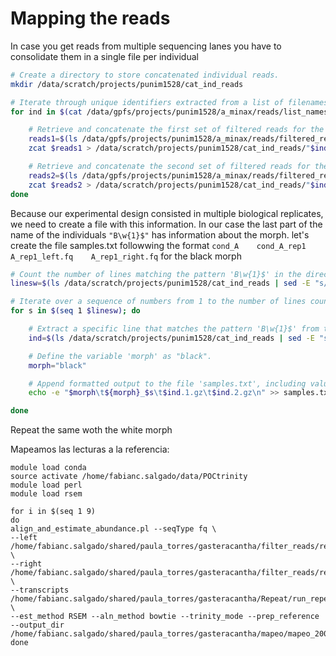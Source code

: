 # Mapping the reads

In case you get reads from multiple sequencing lanes you have to consolidate them in a single file per individual

```bash
# Create a directory to store concatenated individual reads.
mkdir /data/scratch/projects/punim1528/cat_ind_reads

# Iterate through unique identifiers extracted from a list of filenames.
for ind in $(cat /data/gpfs/projects/punim1528/a_minax/reads/list_names.txt | grep -oE '^\w{2,3}\_\w{1}\_\w{2}' | sort | uniq); do 

    # Retrieve and concatenate the first set of filtered reads for the current identifier.
    reads1=$(ls /data/gpfs/projects/punim1528/a_minax/reads/filtered_reads/clean_ready_to_assemble/*1.gz | grep $ind)
    zcat $reads1 > /data/scratch/projects/punim1528/cat_ind_reads/"$ind".1.gz

    # Retrieve and concatenate the second set of filtered reads for the current identifier.
    reads2=$(ls /data/gpfs/projects/punim1528/a_minax/reads/filtered_reads/clean_ready_to_assemble/*2.gz | grep $ind)
    zcat $reads2 > /data/scratch/projects/punim1528/cat_ind_reads/"$ind".2.gz
done
```

Because our experimental design consisted in multiple biological replicates, we need to create a file with this information. In our case the last part of the name of the individuals `"B\w{1}$"` has information about the morph. let's create the file samples.txt followwing the format `cond_A    cond_A_rep1    A_rep1_left.fq    A_rep1_right.fq` for the black morph

```bash
# Count the number of lines matching the pattern 'B\w{1}$' in the directory listing.
linesw=$(ls /data/scratch/projects/punim1528/cat_ind_reads | sed -E "s/\.\w{1}.gz//g" | sort | uniq | grep -E "B\w{1}$" | wc -l)

# Iterate over a sequence of numbers from 1 to the number of lines counted.
for s in $(seq 1 $linesw); do 

    # Extract a specific line that matches the pattern 'B\w{1}$' from the directory listing.
    ind=$(ls /data/scratch/projects/punim1528/cat_ind_reads | sed -E "s/\.\w{1}.gz//g" | sort | uniq | grep -E "B\w{1}$" | awk -v s="$s" 'NR==s')

    # Define the variable 'morph' as "black".
    morph="black"

    # Append formatted output to the file 'samples.txt', including values of 'morph', 's', 'ind.1.gz', and 'ind.2.gz'.
    echo -e "$morph\t${morph}_$s\t$ind.1.gz\t$ind.2.gz\n" >> samples.txt;

done
```

Repeat the same woth the white morph

Mapeamos las lecturas a la referencia:

```
module load conda
source activate /home/fabianc.salgado/data/POCtrinity
module load perl
module load rsem

for i in $(seq 1 9)
do
align_and_estimate_abundance.pl --seqType fq \
--left /home/fabianc.salgado/shared/paula_torres/gasteracantha/filter_reads/remove_overrep/rmoverrep_blacklist_paired_unaligned_PTUR00$i.left.fa \
--right /home/fabianc.salgado/shared/paula_torres/gasteracantha/filter_reads/remove_overrep/rmoverrep_blacklist_paired_unaligned_PTUR00$i.right.fa \
--transcripts /home/fabianc.salgado/shared/paula_torres/gasteracantha/Repeat/run_repeatmasker/rmblast/run_rmblast_2000/trinity_cdhit_2000.fasta.masked \
--est_method RSEM --aln_method bowtie --trinity_mode --prep_reference --output_dir /home/fabianc.salgado/shared/paula_torres/gasteracantha/mapeo/mapeo_2000/PTUR00"$i".RSEM
done
```

